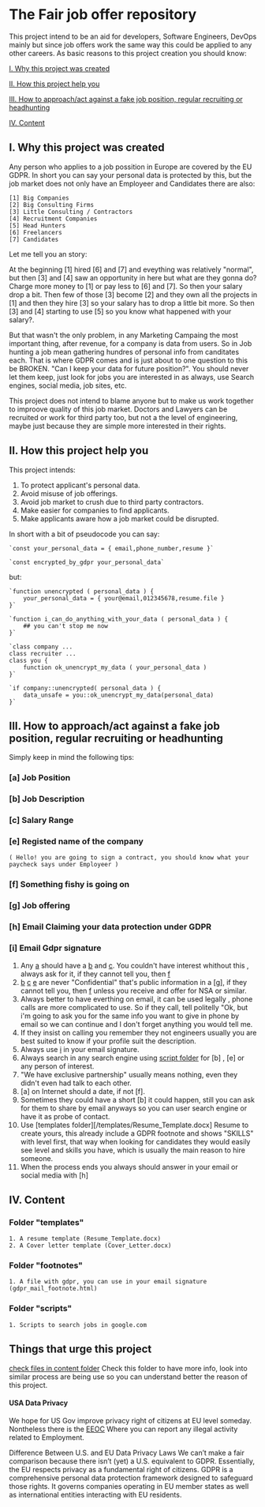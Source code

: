 # The Fair job offer repository

This project intend to be an aid for developers, Software Engineers, DevOps mainly but since job offers work the same way this could be applied to any other careers.
As basic reasons to this project creation you should know:

[I. Why this project was created](#i-why-this-project-was-created)

[II. How this project help you](#ii-how-this-project-help-you)

[III. How to approach/act against a fake job position, regular recruiting or headhunting](#iii-how-to-approachact-against-a-fake-job-position-regular-recruiting-or-headhunting)

[IV. Content](#iv-content)


## I. Why this project was created

Any person who applies to a job possition in Europe are covered by the EU GDPR. In short you can say your personal data is protected by this, but the job market does not only have an Employeer and Candidates there are also:

    [1] Big Companies
    [2] Big Consulting Firms
    [3] Little Consulting / Contractors
    [4] Recruitment Companies
    [5] Head Hunters
    [6] Freelancers
    [7] Candidates

Let me tell you an story:

At the beginning [1] hired [6] and [7] and eveything was relatively "normal", but then [3] and [4] saw an opportunity in here but what are they gonna do? Charge more money to [1] or pay less to [6] and [7]. So then your salary drop a bit. Then few of those [3] become [2] and they own all the projects in [1] and then they hire [3] so your salary has to drop a little bit more. So then [3] and [4] starting to use [5] so you know what happened with your salary?. 

But that wasn't the only problem, in any Marketing Campaing the most important thing, after revenue, for a company is data from users. So in Job hunting a job mean gathering hundres of personal info from canditates each. That is where GDPR comes and is just about to one question to this be BROKEN. "Can I keep your data for future position?". You should never let them keep, just look for jobs you are 
interested in as always, use Search engines, social media, job sites, etc.

This project does not intend to blame anyone but to make us work together to improove quality of this job market. Doctors and Lawyers can be recruited or work for third party too, but not a the level of engineering, maybe just because they are simple more interested in their rights.


## II. How this project help you

This project intends:

1. To protect applicant's personal data.
2. Avoid misuse of job offerings.
3. Avoid job market to crush due to third party contractors.
4. Make easier for companies to find applicants.
5. Make applicants aware how a job market could be disrupted.


In short with a bit of pseudocode you can say:

    `const your_personal_data = { email,phone_number,resume }`

    `const encrypted_by_gdpr your_personal_data`

but:

    `function unencrypted ( personal_data ) {
        your_personal_data = { your@email,012345678,resume.file }
    }`

    `function i_can_do_anything_with_your_data ( personal_data ) {
        ## you can't stop me now
    }`

    `class company ...
    class recruiter ...
    class you {
        function ok_unencrypt_my_data ( your_personal_data )
    }`

    `if company::unencrypted( personal_data ) {
        data_unsafe = you::ok_unencrypt_my_data(personal_data)
    }`

## III. How to approach/act against a fake job position, regular recruiting or headhunting

Simply keep in mind the following tips:

### [a] Job Position
### [b] Job Description
### [c] Salary Range
### [e] Registed name of the company 
 `( Hello! you are going to sign a contract, you should know what your paycheck says under Employeer )`
### [f] Something fishy is going on
### [g] Job offering
### [h] Email Claiming your data protection under GDPR
### [i] Email Gdpr signature

1. Any [a](job-position) should have a [b](job-description) and [c](salary-range). You couldn't have interest whithout this , always ask for it, if they cannot tell you, then [f](something-fishy-is-going-on)
2. [b](job-dewscription) [c](salary-range) [e](registered-name-of-the-company) are never "Confidential" that's public information in a [g], if they cannot tell you, then [f](something-fishy-is-going-on) unless you receive and offer for NSA or similar.
3. Always better to have everthing on email, it can be used legally , phone calls are more complicated to use. So if they call, tell politelly "Ok, but i'm going to ask you for the same info you want to give in phone by email so we can continue and I don't forget anything you would tell me.
4. If they insist on calling you remember they not engineers usually you are best suited to know if your profile suit the description.
5. Always use [i](footnotes/gdpr_mail_footnote.html) in your email signature.
6. Always search in any search engine using [script folder](scripts) for [b] , [e] or any person of interest.
7. "We have exclusive partnership" usually means nothing, even they didn't even had talk to each other.
8. [a] on Internet should a date, if not [f].
9. Sometimes  they could have a short [b] it could happen, still you can ask for them to share by email anyways so you can user search engine or have it
as probe of contact.
10. Use [templates folder][/templates/Resume_Template.docx] Resume to create yours, this already include a GDPR footnote and shows "SKILLS" with level first, that way when looking for candidates they would easily see level and skills you have, which is usually the main reason to hire someone.
11. When the process ends you always should answer in your email or social media with [h] 


## IV. Content

### Folder "templates"
    1. A resume template (Resume_Template.docx)
    2. A Cover letter template (Cover_Letter.docx)

### Folder "footnotes"
    1. A file with gdpr, you can use in your email signature (gdpr_mail_footnote.html)
### Folder "scripts"
    1. Scripts to search jobs in google.com

## Things that urge this project
[check files in content folder](content) Check this folder to have more info, look into similar process are being use so you can understand better the reason of this project.

#### USA Data Privacy

We hope for US Gov improve privacy right of citizens at EU level someday. Nontheless there is the [EEOC](https://www.eeoc.gov/) Where you can report any illegal activity related to Employment.

Difference Between U.S. and EU Data Privacy Laws 
We can’t make a fair comparison because there isn’t (yet) a U.S. equivalent to GDPR. Essentially, the EU respects privacy as a fundamental right of citizens. GDPR is a comprehensive personal data protection framework designed to safeguard those rights. It governs companies operating in EU member states as well as international entities interacting with EU residents. 